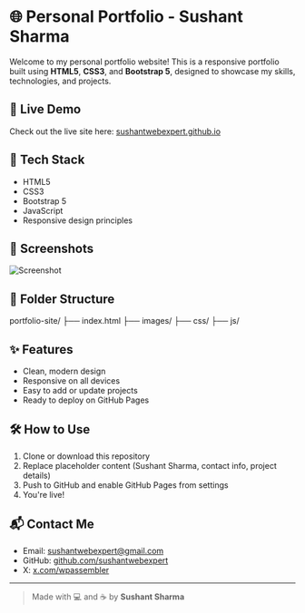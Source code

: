 # 🌐 Personal Portfolio - Sushant Sharma

Welcome to my personal portfolio website! This is a responsive portfolio built using **HTML5**, **CSS3**, and **Bootstrap 5**, designed to showcase my skills, technologies, and projects.

## 🚀 Live Demo
Check out the live site here: [sushantwebexpert.github.io](https://sushantwebexpert.github.io)

## 🧰 Tech Stack
- HTML5
- CSS3
- Bootstrap 5
- JavaScript
- Responsive design principles

## 📸 Screenshots
![Screenshot](https://github.com/user-attachments/assets/064bc1df-4421-4d4c-9fae-1b1236e15ba4)

## 📁 Folder Structure

portfolio-site/
├── index.html
├── images/
├── css/
├── js/


## ✨ Features
- Clean, modern design
- Responsive on all devices
- Easy to add or update projects
- Ready to deploy on GitHub Pages

## 🛠️ How to Use
1. Clone or download this repository
2. Replace placeholder content (Sushant Sharma, contact info, project details)
3. Push to GitHub and enable GitHub Pages from settings
4. You're live!

## 📬 Contact Me
- Email: sushantwebexpert@gmail.com
- GitHub: [github.com/sushantwebexpert](https://github.com/sushantwebexpert)
- X: [x.com/wpassembler](https://x.com/wpassembler)

---

> Made with 💻 and ☕ by **Sushant Sharma**
